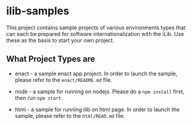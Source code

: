 # ilib-samples

This project contains sample projects of various environments types that can each be prepared for software internationalization with the iLib. Use these as the basis to start your own project. 

## What Project Types are 

- enact - a sample enact app project. In order to launch the sample, please refer to the `enact/README.md` file.

- node - a sample for running on nodejs. Please do a `npm install` first, then run `npm start`.

- html -  a sample for running ilib on html page. In order to launch the sample, please refer to the `html/READ.md` file.